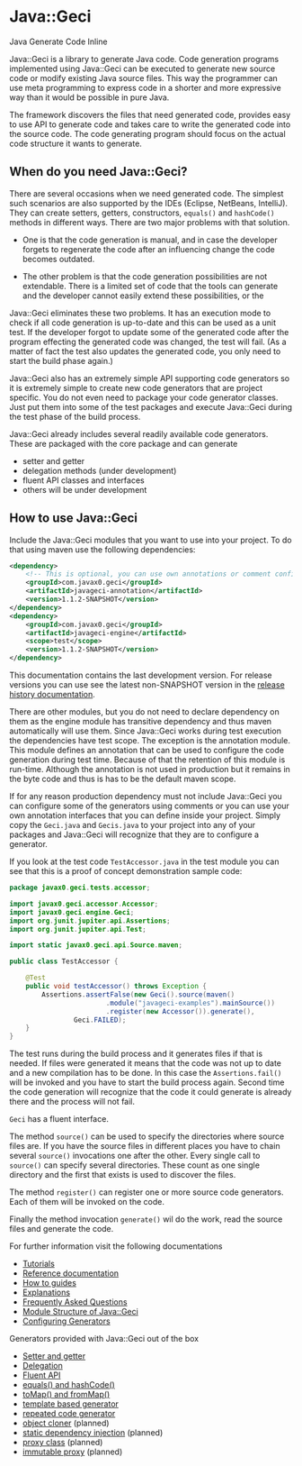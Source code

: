 # Java::Geci

Java Generate Code Inline

Java::Geci is a library to generate Java code. Code generation programs
implemented using Java::Geci can be executed to generate new source code
or modify existing Java source files. This way the programmer can use
meta programming to express code in a shorter and more expressive way
than it would be possible in pure Java.

The framework discovers the files that need generated code, provides
easy to use API to generate code and takes care to write the generated
code into the source code. The code generating program should focus on
the actual code structure it wants to generate.

## When do you need Java::Geci?

There are several occasions when we need generated code. The simplest
such scenarios are also supported by the IDEs (Eclipse, NetBeans,
IntelliJ). They can create setters, getters, constructors, `equals()`
and `hashCode()` methods in different ways. There are two major problems
with that solution.

* One is that the code generation is manual, and in case the developer
  forgets to regenerate the code after an influencing change the code
  becomes outdated.

* The other problem is that the code generation possibilities are not
  extendable. There is a limited set of code that the tools can generate
  and the developer cannot easily extend these possibilities, or the 

Java::Geci eliminates these two problems. It has an execution mode to
check if all code generation is up-to-date and this can be used as a
unit test. If the developer forgot to update some of the generated code
after the program effecting the generated code was changed, the test
will fail. (As a matter of fact the test also updates the generated
code, you only need to start the build phase again.)

Java::Geci also has an extremely simple API supporting code generators
so it is extremely simple to create new code generators that are project
specific. You do not even need to package your code generator classes.
Just put them into some of the test packages and execute Java::Geci
during the test phase of the build process.

Java::Geci already includes several readily available code generators.
These are packaged with the core package and can generate

* setter and getter
* delegation methods (under development)
* fluent API classes and interfaces
* others will be under development

## How to use Java::Geci

Include the Java::Geci modules that you want to use into your project.
To do that using maven use the following dependencies:

```xml
<dependency>
    <!-- This is optional, you can use own annotations or comment config -->
    <groupId>com.javax0.geci</groupId>
    <artifactId>javageci-annotation</artifactId>
    <version>1.1.2-SNAPSHOT</version>
</dependency>
<dependency>
    <groupId>com.javax0.geci</groupId>
    <artifactId>javageci-engine</artifactId>
    <scope>test</scope>
    <version>1.1.2-SNAPSHOT</version>
</dependency>
```

This documentation contains the last development version. For release
versions you can use see the latest non-SNAPSHOT version in the [release
history documentation](RELEASE.md).

There are other modules, but you do not need to declare dependency on
them as the engine module has transitive dependency and thus maven
automatically will use them. Since Java::Geci works during test
execution the dependencies have test scope. The exception is the
annotation module. This module defines an annotation that can be used to
configure the code generation during test time. Because of that the
retention of this module is run-time. Although the annotation is not
used in production but it remains in the byte code and thus is has to be
the default maven scope.

If for any reason production dependency must not include Java::Geci you
can configure some of the generators using comments or you can use your
own annotation interfaces that you can define inside your project.
Simply copy the `Geci.java` and `Gecis.java` to your project into any of
your packages and Java::Geci will recognize that they are to configure a
generator.

If you look at the test code `TestAccessor.java` in the test module you
can see that this is a proof of concept demonstration sample code:

<!-- USE SNIPPET */TestAccessor -->
```java
package javax0.geci.tests.accessor;

import javax0.geci.accessor.Accessor;
import javax0.geci.engine.Geci;
import org.junit.jupiter.api.Assertions;
import org.junit.jupiter.api.Test;

import static javax0.geci.api.Source.maven;

public class TestAccessor {

    @Test
    public void testAccessor() throws Exception {
        Assertions.assertFalse(new Geci().source(maven()
                        .module("javageci-examples").mainSource())
                        .register(new Accessor()).generate(),
                Geci.FAILED);
    }
}
```

The test runs during the build process and it generates files if that is
needed. If files were generated it means that the code was not up to
date and a new compilation has to be done. In this case the
`Assertions.fail()` will be invoked and you have to start the build
process again. Second time the code generation will recognize that the
code it could generate is already there and the process will not fail.

`Geci` has a fluent interface.

The method `source()` can be used to specify the directories where
source files are. If you have the source files in different places you
have to chain several `source()` invocations one after the other. Every
single call to `source()` can specify several directories. These count
as one single directory and the first that exists is used to discover
the files.

The method `register()` can register one or more source code generators.
Each of them will be invoked on the code.
 
Finally the method invocation `generate()` wil do the work, read the
source files and generate the code.

For further information visit the following documentations

* [Tutorials](TUTORIAL.md)
* [Reference documentation](REFERENCE.md)
* [How to guides](HOWTO.md)
* [Explanations](EXPLANATION.md)
* [Frequently Asked Questions](FAQ.md)
* [Module Structure of Java::Geci](MODULES.md)
* [Configuring Generators](CONFIGURATION.md)

Generators provided with Java::Geci out of the box

* [Setter and getter](ACCESSOR.md)
* [Delegation](DELEGATOR.md)
* [Fluent API](FLUENT.md)
* [equals() and hashCode()](EQUALS.md)
* [toMap() and fromMap()](MAPPER.md)
* [template based generator](TEMPLATED.md)
* [repeated code generator](REPEATED.md)
* [object cloner](CLONER.md) (planned)
* [static dependency injection](INJECT.md) (planned)
* [proxy class](PROXY.md) (planned)
* [immutable proxy](IMMUTATOR.md) (planned)
